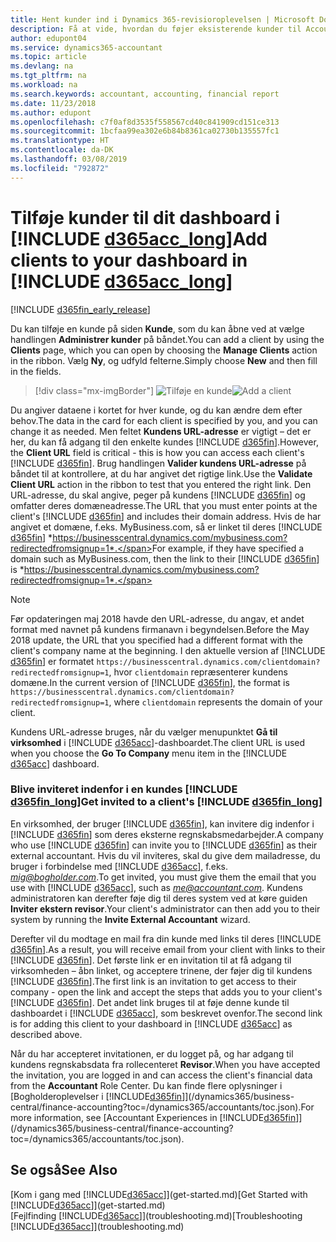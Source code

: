 ```yaml
---
title: Hent kunder ind i Dynamics 365-revisioroplevelsen | Microsoft Docs
description: Få at vide, hvordan du føjer eksisterende kunder til Accountant Hub til Dynamics 365.
author: edupont04
ms.service: dynamics365-accountant
ms.topic: article
ms.devlang: na
ms.tgt_pltfrm: na
ms.workload: na
ms.search.keywords: accountant, accounting, financial report
ms.date: 11/23/2018
ms.author: edupont
ms.openlocfilehash: c7f0af8d3535f558567cd40c841909cd151ce313
ms.sourcegitcommit: 1bcfaa99ea302e6b84b8361ca02730b135557fc1
ms.translationtype: HT
ms.contentlocale: da-DK
ms.lasthandoff: 03/08/2019
ms.locfileid: "792872"
---
```

# <a name="add-clients-to-your-dashboard-in-include-d365acclongincludesd365acclongmdmd"></a><span data-ttu-id="db5af-103">Tilføje kunder til dit dashboard i [!INCLUDE [d365acc_long](includes/d365acc_long_md.md)]</span><span class="sxs-lookup"><span data-stu-id="db5af-103">Add clients to your dashboard in [!INCLUDE [d365acc_long](includes/d365acc_long_md.md)]</span></span>
[!INCLUDE [d365fin_early_release](includes/d365fin_early_release.md.md)]

<span data-ttu-id="db5af-104">Du kan tilføje en kunde på siden **Kunde**, som du kan åbne ved at vælge handlingen **Administrer kunder** på båndet.</span><span class="sxs-lookup"><span data-stu-id="db5af-104">You can add a client by using the **Clients** page, which you can open by choosing the **Manage Clients** action in the ribbon.</span></span> <span data-ttu-id="db5af-105">Vælg **Ny**, og udfyld felterne.</span><span class="sxs-lookup"><span data-stu-id="db5af-105">Simply choose **New** and then fill in the fields.</span></span>  

> [!div class="mx-imgBorder"]
> <span data-ttu-id="db5af-106">![Tilføje en kunde](./media/accountant-add-client/manage-client.png)</span><span class="sxs-lookup"><span data-stu-id="db5af-106">![Add a client](./media/accountant-add-client/manage-client.png)</span></span>

<span data-ttu-id="db5af-107">Du angiver dataene i kortet for hver kunde, og du kan ændre dem efter behov.</span><span class="sxs-lookup"><span data-stu-id="db5af-107">The data in the card for each client is specified by you, and you can change it as needed.</span></span> <span data-ttu-id="db5af-108">Men feltet **Kundens URL-adresse** er vigtigt – det er her, du kan få adgang til den enkelte kundes [!INCLUDE [d365fin](includes/d365fin_md.md)].</span><span class="sxs-lookup"><span data-stu-id="db5af-108">However, the **Client URL** field is critical - this is how you can access each client's [!INCLUDE [d365fin](includes/d365fin_md.md)].</span></span> <span data-ttu-id="db5af-109">Brug handlingen **Valider kundens URL-adresse** på båndet til at kontrollere, at du har angivet det rigtige link.</span><span class="sxs-lookup"><span data-stu-id="db5af-109">Use the **Validate Client URL** action in the ribbon to test that you entered the right link.</span></span> <span data-ttu-id="db5af-110">Den URL-adresse, du skal angive, peger på kundens [!INCLUDE [d365fin](includes/d365fin_md.md)] og omfatter deres domæneadresse.</span><span class="sxs-lookup"><span data-stu-id="db5af-110">The URL that you must enter points at the client's [!INCLUDE [d365fin](includes/d365fin_md.md)] and includes their domain address.</span></span> <span data-ttu-id="db5af-111">Hvis de har angivet et domæne, f.eks. MyBusiness.com, så er linket til deres [!INCLUDE [d365fin](includes/d365fin_md.md)] *https://businesscentral.dynamics.com/mybusiness.com?redirectedfromsignup=1*.</span><span class="sxs-lookup"><span data-stu-id="db5af-111">For example, if they have specified a domain such as MyBusiness.com, then the link to their [!INCLUDE [d365fin](includes/d365fin_md.md)] is *https://businesscentral.dynamics.com/mybusiness.com?redirectedfromsignup=1*.</span></span>  

> [!NOTE]
>  <span data-ttu-id="db5af-112">Før opdateringen maj 2018 havde den URL-adresse, du angav, et andet format med navnet på kundens firmanavn i begyndelsen.</span><span class="sxs-lookup"><span data-stu-id="db5af-112">Before the May 2018 update, the URL that you specified had a different format with the client's company name at the beginning.</span></span> <span data-ttu-id="db5af-113">I den aktuelle version af [!INCLUDE [d365fin](includes/d365fin_md.md)] er formatet ```https://businesscentral.dynamics.com/clientdomain?redirectedfromsignup=1```, hvor ```clientdomain``` repræsenterer kundens domæne.</span><span class="sxs-lookup"><span data-stu-id="db5af-113">In the current version of [!INCLUDE [d365fin](includes/d365fin_md.md)], the format is ```https://businesscentral.dynamics.com/clientdomain?redirectedfromsignup=1```, where ```clientdomain``` represents the domain of your client.</span></span>  

<span data-ttu-id="db5af-114">Kundens URL-adresse bruges, når du vælger menupunktet **Gå til virksomhed** i [!INCLUDE [d365acc](includes/d365acc_md.md)]-dashboardet.</span><span class="sxs-lookup"><span data-stu-id="db5af-114">The client URL is used when you choose the **Go To Company** menu item in the [!INCLUDE [d365acc](includes/d365acc_md.md)] dashboard.</span></span>  

### <a name="get-invited-to-a-clients-include-d365finlongincludesd365finlongmdmd"></a><span data-ttu-id="db5af-115">Blive inviteret indenfor i en kundes [!INCLUDE [d365fin_long](includes/d365fin_long_md.md)]</span><span class="sxs-lookup"><span data-stu-id="db5af-115">Get invited to a client's [!INCLUDE [d365fin_long](includes/d365fin_long_md.md)]</span></span>
<span data-ttu-id="db5af-116">En virksomhed, der bruger [!INCLUDE [d365fin](includes/d365fin_md.md)], kan invitere dig indenfor i [!INCLUDE [d365fin](includes/d365fin_md.md)] som deres eksterne regnskabsmedarbejder.</span><span class="sxs-lookup"><span data-stu-id="db5af-116">A company who use [!INCLUDE [d365fin](includes/d365fin_md.md)] can invite you to [!INCLUDE [d365fin](includes/d365fin_md.md)] as their external accountant.</span></span> <span data-ttu-id="db5af-117">Hvis du vil inviteres, skal du give dem mailadresse, du bruger i forbindelse med [!INCLUDE [d365acc](includes/d365acc_md.md)], f.eks. <em>mig@bogholder.com</em>.</span><span class="sxs-lookup"><span data-stu-id="db5af-117">To get invited, you must give them the email that you use with [!INCLUDE [d365acc](includes/d365acc_md.md)], such as <em>me@accountant.com</em>.</span></span> <span data-ttu-id="db5af-118">Kundens administratoren kan derefter føje dig til deres system ved at køre guiden **Inviter ekstern revisor**.</span><span class="sxs-lookup"><span data-stu-id="db5af-118">Your client's administrator can then add you to their system by running the **Invite External Accountant** wizard.</span></span>  

<span data-ttu-id="db5af-119">Derefter vil du modtage en mail fra din kunde med links til deres [!INCLUDE [d365fin](includes/d365fin_md.md)].</span><span class="sxs-lookup"><span data-stu-id="db5af-119">As a result, you will receive email from your client with links to their [!INCLUDE [d365fin](includes/d365fin_md.md)].</span></span> <span data-ttu-id="db5af-120">Det første link er en invitation til at få adgang til virksomheden – åbn linket, og acceptere trinene, der føjer dig til kundens [!INCLUDE [d365fin](includes/d365fin_md.md)].</span><span class="sxs-lookup"><span data-stu-id="db5af-120">The first link is an invitation to get access to their company - open the link and accept the steps that adds you to your client's [!INCLUDE [d365fin](includes/d365fin_md.md)].</span></span> <span data-ttu-id="db5af-121">Det andet link bruges til at føje denne kunde til dashboardet i [!INCLUDE [d365acc](includes/d365acc_md.md)], som beskrevet ovenfor.</span><span class="sxs-lookup"><span data-stu-id="db5af-121">The second link is for adding this client to your dashboard in [!INCLUDE [d365acc](includes/d365acc_md.md)] as described above.</span></span>  

<span data-ttu-id="db5af-122">Når du har accepteret invitationen, er du logget på, og har adgang til kundens regnskabsdata fra rollecenteret **Revisor**.</span><span class="sxs-lookup"><span data-stu-id="db5af-122">When you have accepted the invitation, you are logged in and can access the client's financial data from the **Accountant** Role Center.</span></span> <span data-ttu-id="db5af-123">Du kan finde flere oplysninger i [Bogholderoplevelser i [!INCLUDE[d365fin](includes/d365fin_md.md)]](/dynamics365/business-central/finance-accounting?toc=/dynamics365/accountants/toc.json).</span><span class="sxs-lookup"><span data-stu-id="db5af-123">For more information, see [Accountant Experiences in [!INCLUDE[d365fin](includes/d365fin_md.md)]](/dynamics365/business-central/finance-accounting?toc=/dynamics365/accountants/toc.json).</span></span>  

## <a name="see-also"></a><span data-ttu-id="db5af-124">Se også</span><span class="sxs-lookup"><span data-stu-id="db5af-124">See Also</span></span>
<span data-ttu-id="db5af-125">[Kom i gang med [!INCLUDE[d365acc](includes/d365acc_md.md)]](get-started.md)</span><span class="sxs-lookup"><span data-stu-id="db5af-125">[Get Started with [!INCLUDE[d365acc](includes/d365acc_md.md)]](get-started.md)</span></span>  
<span data-ttu-id="db5af-126">[Fejlfinding [!INCLUDE[d365acc](includes/d365acc_md.md)]](troubleshooting.md)</span><span class="sxs-lookup"><span data-stu-id="db5af-126">[Troubleshooting [!INCLUDE[d365acc](includes/d365acc_md.md)]](troubleshooting.md)</span></span>  
